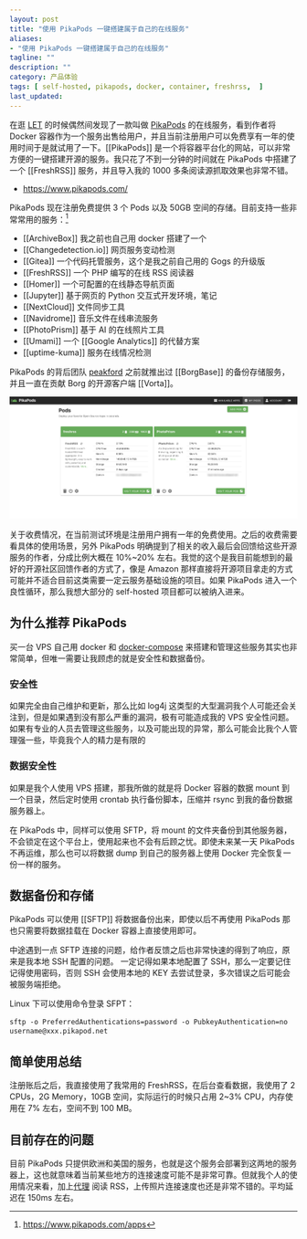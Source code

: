 ```yaml
---
layout: post
title: "使用 PikaPods 一键搭建属于自己的在线服务"
aliases: 
- "使用 PikaPods 一键搭建属于自己的在线服务"
tagline: ""
description: ""
category: 产品体验
tags: [ self-hosted, pikapods, docker, container, freshrss,  ]
last_updated:
---
```


在逛 [LET](https://lowendtalk.com/) 的时候偶然间发现了一款叫做 [PikaPods](https://www.pikapods.com/) 的在线服务，看到作者将 Docker 容器作为一个服务出售给用户，并且当前注册用户可以免费享有一年的使用时间于是就试用了一下。[[PikaPods]] 是一个将容器平台化的网站，可以非常方便的一键搭建开源的服务。我只花了不到一分钟的时间就在 PikaPods 中搭建了一个 [[FreshRSS]] 服务，并且导入我的 1000 多条阅读源抓取效果也非常不错。

- <https://www.pikapods.com/>

PikaPods 现在注册免费提供 3 个 Pods 以及 50GB 空间的存储。目前支持一些非常常用的服务：[^1]

[^1]: <https://www.pikapods.com/apps>

- [[ArchiveBox]] 我之前也自己用 docker 搭建了一个
- [[Changedetection.io]] 网页服务变动检测
- [[Gitea]] 一个代码托管服务，这个是我之前自己用的 Gogs 的升级版
- [[FreshRSS]] 一个 PHP 编写的在线 RSS 阅读器
- [[Homer]] 一个可配置的在线静态导航页面
- [[Jupyter]] 基于网页的 Python 交互式开发环境，笔记
- [[NextCloud]] 文件同步工具
- [[Navidrome]] 音乐文件在线串流服务
- [[PhotoPrism]] 基于 AI 的在线照片工具
- [[Umami]] 一个 [[Google Analytics]] 的代替方案
- [[uptime-kuma]] 服务在线情况检测 

PikaPods 的背后团队 [peakford](https://www.peakford.com/) 之前就推出过 [[BorgBase]] 的备份存储服务，并且一直在贡献 Borg 的开源客户端 [[Vorta]]。

![pikapods dashboard](/assets/pikapods-dashboard-20220130205323.png)

关于收费情况，在当前测试环境是注册用户拥有一年的免费使用。之后的收费需要看具体的使用场景，另外 PikaPods 明确提到了相关的收入最后会回馈给这些开源服务的作者，分成比例大概在 10%~20% 左右。我觉的这个是我目前能想到的最好的开源社区回馈作者的方式了，像是 Amazon 那样直接将开源项目拿走的方式可能并不适合目前这类需要一定云服务基础设施的项目。如果 PikaPods 进入一个良性循环，那么我想大部分的 self-hosted 项目都可以被纳入进来。

## 为什么推荐 PikaPods
买一台 VPS 自己用 docker 和 [docker-compose](https://github.com/einverne/dockerfile) 来搭建和管理这些服务其实也非常简单，但唯一需要让我顾虑的就是安全性和数据备份。

### 安全性
如果完全由自己维护和更新，那么比如 log4j 这类型的大型漏洞我个人可能还会关注到，但是如果遇到没有那么严重的漏洞，极有可能造成我的 VPS 安全性问题。如果有专业的人员去管理这些服务，以及可能出现的异常，那么可能会比我个人管理强一些，毕竟我个人的精力是有限的

### 数据安全性
如果是我个人使用 VPS 搭建，那我所做的就是将 Docker 容器的数据 mount 到一个目录，然后定时使用 crontab 执行备份脚本，压缩并 rsync 到我的备份数据服务器上。

在 PikaPods 中，同样可以使用 SFTP，将 mount 的文件夹备份到其他服务器，不会锁定在这个平台上，使用起来也不会有后顾之忧。即使未来某一天 PikaPods 不再运维，那么也可以将数据 dump 到自己的服务器上使用 Docker 完全恢复一份一样的服务。

## 数据备份和存储

PikaPods 可以使用 [[SFTP]] 将数据备份出来，即使以后不再使用 PikaPods 那也只需要将数据挂载在 Docker 容器上直接使用即可。

中途遇到一点 SFTP 连接的问题，给作者反馈之后也非常快速的得到了响应，原来是我本地 SSH 配置的问题。 一定记得如果本地配置了 SSH，那么一定要记住记得使用密码，否则 SSH 会使用本地的 KEY 去尝试登录，多次错误之后可能会被服务端拒绝。

Linux 下可以使用命令登录 SFPT：

    sftp -o PreferredAuthentications=password -o PubkeyAuthentication=no username@xxx.pikapod.net


## 简单使用总结
注册账后之后，我直接使用了我常用的 FreshRSS，在后台查看数据，我使用了 2 CPUs，2G Memory，10GB 空间，实际运行的时候只占用 2~3% CPU，内存使用在 7% 左右，空间不到 100 MB。


## 目前存在的问题
目前 PikaPods 只提供欧洲和美国的服务，也就是这个服务会部署到这两地的服务器上，这也就意味着当前某些地方的连接速度可能不是非常可靠。但就我个人的使用情况来看，加上[代理](https://board.gtk.pw) 阅读 RSS，上传照片连接速度也还是非常不错的。平均延迟在 150ms 左右。


